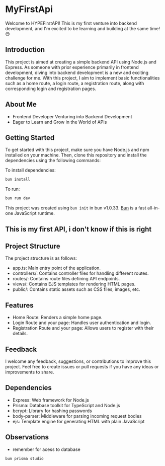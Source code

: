 # MyFirstApi

Welcome to HYPEFirstAPI! This is my first venture into backend development, and I'm excited to be learning and building at the same time! 😊

## Introduction

This project is aimed at creating a simple backend API using Node.js and Express. As someone with prior experience primarily in frontend development, diving into backend development is a new and exciting challenge for me. With this project, I aim to implement basic functionalities such as a home route, a login route, a registration route, along with corresponding login and registration pages.

## About Me

- Frontend Developer Venturing into Backend Development
- Eager to Learn and Grow in the World of APIs

## Getting Started

To get started with this project, make sure you have Node.js and npm installed on your machine. Then, clone this repository and install the dependencies using the following commands:

To install dependencies:

```bash
bun install
```

To run:

```bash
bun run dev
```

This project was created using `bun init` in bun v1.0.33. [Bun](https://bun.sh) is a fast all-in-one JavaScript runtime.


## This is my first API, i don't know if this is right

## Project Structure

The project structure is as follows:

+ app.ts: Main entry point of the application.
+ controllers/: Contains controller files for handling different routes.
+ routes/: Contains route files defining API endpoints.
+ views/: Contains EJS templates for rendering HTML pages.
+ public/: Contains static assets such as CSS files, images, etc.

## Features

+ Home Route: Renders a simple home page.
+ Login Route and your page: Handles user authentication and login.
+ Registration Route and your page: Allows users to register with their details.

## Feedback

I welcome any feedback, suggestions, or contributions to improve this project. Feel free to create issues or pull requests if you have any ideas or improvements to share.

## Dependencies
+ Express: Web framework for Node.js
+ Prisma: Database toolkit for TypeScript and Node.js
+ bcrypt: Library for hashing passwords
+ body-parser: Middleware for parsing incoming request bodies
+ ejs: Template engine for generating HTML with plain JavaScript

## Observations

+ remember for acess to database

```bash
bun prisma studio 
```
